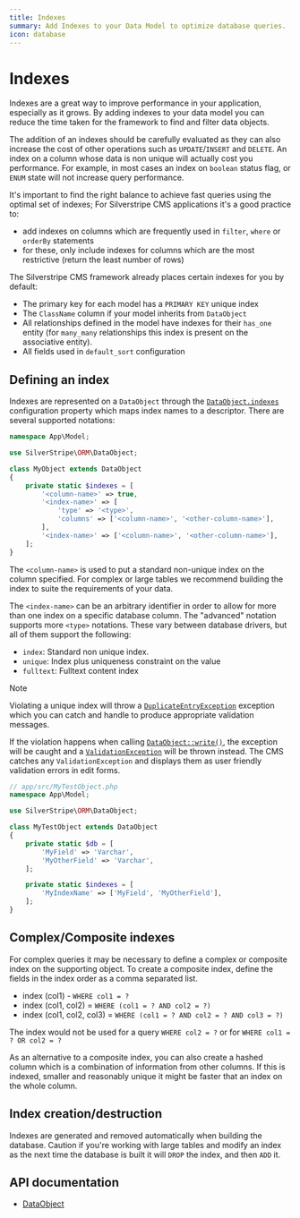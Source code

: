 ```yaml
---
title: Indexes
summary: Add Indexes to your Data Model to optimize database queries.
icon: database
---
```


# Indexes

Indexes are a great way to improve performance in your application, especially as it grows. By adding indexes to your
data model you can reduce the time taken for the framework to find and filter data objects.

The addition of an indexes should be carefully evaluated as they can also increase the cost of other operations such as
`UPDATE`/`INSERT` and `DELETE`. An index on a column whose data is non unique will actually cost you performance.
For example, in most cases an index on `boolean` status flag, or `ENUM` state will not increase query performance.

It's important to find the right balance to achieve fast queries using the optimal set of indexes; For Silverstripe CMS
applications it's a good practice to:

- add indexes on columns which are frequently used in `filter`, `where` or `orderBy` statements
- for these, only include indexes for columns which are the most restrictive (return the least number of rows)

The Silverstripe CMS framework already places certain indexes for you by default:

- The primary key for each model has a `PRIMARY KEY` unique index
- The `ClassName` column if your model inherits from `DataObject`
- All relationships defined in the model have indexes for their `has_one` entity (for `many_many` relationships
this index is present on the associative entity).
- All fields used in `default_sort` configuration

## Defining an index

Indexes are represented on a `DataObject` through the [`DataObject.indexes`](api:SilverStripe\ORM\DataObject->indexes) configuration property which maps index names to a
descriptor. There are several supported notations:

```php
namespace App\Model;

use SilverStripe\ORM\DataObject;

class MyObject extends DataObject
{
    private static $indexes = [
        '<column-name>' => true,
        '<index-name>' => [
            'type' => '<type>',
            'columns' => ['<column-name>', '<other-column-name>'],
        ],
        '<index-name>' => ['<column-name>', '<other-column-name>'],
    ];
}
```

The `<column-name>` is used to put a standard non-unique index on the column specified. For complex or large tables
we recommend building the index to suite the requirements of your data.

The `<index-name>` can be an arbitrary identifier in order to allow for more than one index on a specific database
column. The "advanced" notation supports more `<type>` notations. These vary between database drivers, but all of them
support the following:

- `index`: Standard non unique index.
- `unique`: Index plus uniqueness constraint on the value
- `fulltext`: Fulltext content index

> [!NOTE]
> Violating a unique index will throw a [`DuplicateEntryException`](api:SilverStripe\ORM\Connect\DuplicateEntryException) exception which you can catch and handle to produce appropriate validation messages.
>
> If the violation happens when calling [`DataObject::write()`](api:SilverStripe\ORM\DataObject::write()), the exception will be caught and a [`ValidationException`](api:SilverStripe\ORM\ValidationException) will be thrown instead. The CMS catches any `ValidationException` and displays them as user friendly validation errors in edit forms.

```php
// app/src/MyTestObject.php
namespace App\Model;

use SilverStripe\ORM\DataObject;

class MyTestObject extends DataObject
{
    private static $db = [
        'MyField' => 'Varchar',
        'MyOtherField' => 'Varchar',
    ];

    private static $indexes = [
        'MyIndexName' => ['MyField', 'MyOtherField'],
    ];
}
```

## Complex/Composite indexes

For complex queries it may be necessary to define a complex or composite index on the supporting object. To create a
composite index, define the fields in the index order as a comma separated list.

- index (col1) - `WHERE col1 = ?`
- index (col1, col2) = `WHERE (col1 = ? AND col2 = ?)`
- index (col1, col2, col3) = `WHERE (col1 = ? AND col2 = ? AND col3 = ?)`

The index would not be used for a query `WHERE col2 = ?` or for `WHERE col1 = ? OR col2 = ?`

As an alternative to a composite index, you can also create a hashed column which is a combination of information from
other columns. If this is indexed, smaller and reasonably unique it might be faster that an index on the whole column.

## Index creation/destruction

Indexes are generated and removed automatically when building the database. Caution if you're working with large tables and
modify an index as the next time the database is built it will `DROP` the index, and then `ADD` it.

## API documentation

- [DataObject](api:SilverStripe\ORM\DataObject)

